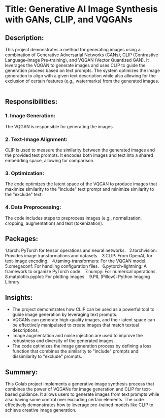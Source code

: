# Title: Generative AI Image Synthesis with GANs, CLIP, and VQGANs

## Description:
This project demonstrates a method for generating images using a combination of Generative Adversarial Networks (GANs), CLIP (Contrastive Language–Image Pre-training), and VQGAN (Vector Quantized GAN).  It leverages the VQGAN to generate images and uses CLIP to guide the generation process based on text prompts.  The system optimizes the image generation to align with a given text description while also allowing for the exclusion of certain features (e.g., watermarks) from the generated images.    

## Responsibilities:
### 1. Image Generation: 
The VQGAN is responsible for generating the images.    
### 2. Text-Image Alignment: 
CLIP is used to measure the similarity between the generated images and the provided text prompts.  It encodes both images and text into a shared embedding space, allowing for comparison.    
### 3. Optimization: 
The code optimizes the latent space of the VQGAN to produce images that maximize similarity to the "include" text prompt and minimize similarity to the "exclude" text.    
### 4. Data Preprocessing: 
The code includes steps to preprocess images (e.g., normalization, cropping, augmentation) and text (tokenization).    

## Packages:
1.torch: 
PyTorch for tensor operations and neural networks.    
2.torchvision: 
Provides image transformations and datasets.    
3.CLIP: 
From OpenAI, for text-image encoding.    
4.taming-transformers: 
For the VQGAN model.    
5.omegaconf: 
For handling configuration files.    
6.pytorch-lightning:
A framework to organize PyTorch code.    
7.numpy: 
For numerical operations.    
8.matplotlib.pyplot: 
For plotting images.    
9.PIL (Pillow): 
Python Imaging Library.    

## Insights:
* The project demonstrates how CLIP can be used as a powerful tool to guide image generation by leveraging text prompts.    
* VQGANs can generate high-quality images, and their latent space can be effectively manipulated to create images that match textual descriptions.    
* Image augmentation and noise injection are used to improve the robustness and diversity of the generated images.    
* The code optimizes the image generation process by defining a loss function that combines the similarity to "include" prompts and dissimilarity to "exclude" prompts.    

## Summary:
This Colab project implements a generative image synthesis process that combines the power of VQGANs for image generation and CLIP for text-based guidance.  It allows users to generate images from text prompts while also having some control over excluding certain elements.  The code effectively demonstrates how to leverage pre-trained models like CLIP to achieve creative image generation.    






